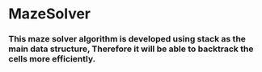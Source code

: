 # MazeSolver
### This maze solver algorithm is developed using stack as the main data structure, Therefore it will be able to backtrack the cells more efficiently.

